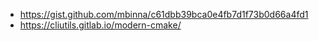 * https://gist.github.com/mbinna/c61dbb39bca0e4fb7d1f73b0d66a4fd1
* https://cliutils.gitlab.io/modern-cmake/
